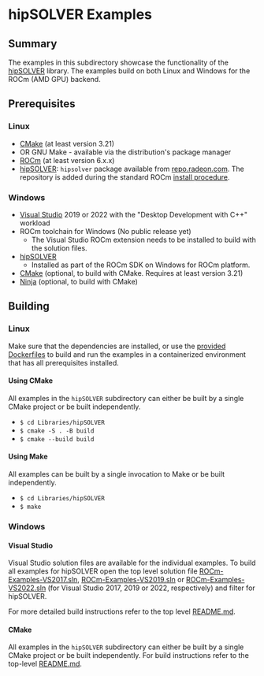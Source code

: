 # hipSOLVER Examples

## Summary

The examples in this subdirectory showcase the functionality of the [hipSOLVER](https://github.com/ROCmSoftwarePlatform/hipSOLVER) library. The examples build on both Linux and Windows for the ROCm (AMD GPU) backend.

## Prerequisites

### Linux

- [CMake](https://cmake.org/download/) (at least version 3.21)
- OR GNU Make - available via the distribution's package manager
- [ROCm](https://rocm.docs.amd.com/projects/HIP/en/latest/install/install.html) (at least version 6.x.x)
- [hipSOLVER](https://github.com/ROCmSoftwarePlatform/hipSOLVER): `hipsolver` package available from [repo.radeon.com](https://repo.radeon.com/rocm/). The repository is added during the standard ROCm [install procedure](https://rocm.docs.amd.com/projects/HIP/en/latest/install/install.html).

### Windows

- [Visual Studio](https://visualstudio.microsoft.com/) 2019 or 2022 with the "Desktop Development with C++" workload
- ROCm toolchain for Windows (No public release yet)
  - The Visual Studio ROCm extension needs to be installed to build with the solution files.
- [hipSOLVER](https://github.com/ROCmSoftwarePlatform/hipSOLVER)
  - Installed as part of the ROCm SDK on Windows for ROCm platform.
- [CMake](https://cmake.org/download/) (optional, to build with CMake. Requires at least version 3.21)
- [Ninja](https://ninja-build.org/) (optional, to build with CMake)

## Building

### Linux

Make sure that the dependencies are installed, or use the [provided Dockerfiles](../../Dockerfiles/) to build and run the examples in a containerized environment that has all prerequisites installed.

#### Using CMake

All examples in the `hipSOLVER` subdirectory can either be built by a single CMake project or be built independently.

- `$ cd Libraries/hipSOLVER`
- `$ cmake -S . -B build`
- `$ cmake --build build`

#### Using Make

All examples can be built by a single invocation to Make or be built independently.

- `$ cd Libraries/hipSOLVER`
- `$ make`

### Windows

#### Visual Studio

Visual Studio solution files are available for the individual examples. To build all examples for hipSOLVER open the top level solution file [ROCm-Examples-VS2017.sln](../../ROCm-Examples-VS2017.sln), [ROCm-Examples-VS2019.sln](../../ROCm-Examples-VS2019.sln) or [ROCm-Examples-VS2022.sln](../../ROCm-Examples-VS2022.sln) (for Visual Studio 2017, 2019 or 2022, respectively) and filter for hipSOLVER.

For more detailed build instructions refer to the top level [README.md](../../README.md#visual-studio).

#### CMake

All examples in the `hipSOLVER` subdirectory can either be built by a single CMake project or be built independently. For build instructions refer to the top-level [README.md](../../README.md#cmake-2).
